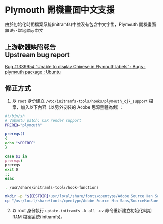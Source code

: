 # Plymouth 開機畫面中文支援
由於初始化時期檔案系統(initramfs)中並沒有包含中文字型，Plymouth 開機畫面無法正常地顯示中文

## 上游軟體缺陷報告<br />Upstream bug report
[Bug #1339954 “Unable to display Chinese in Plymouth labels” : Bugs : plymouth package : Ubuntu](https://bugs.launchpad.net/ubuntu/+source/plymouth/+bug/1339954)

## 修正方式
1. 以 `root` 身份建立 `/etc/initramfs-tools/hooks/plymouth_cjk_support` 檔案，加入以下內容（以另外安裝的 Adobe 思源黑體為例）：
```sh
#!/bin/sh
# Vubuntu patch: CJK render support
PREREQ="plymouth"

prereqs()
{
echo "$PREREQ"
}

case $1 in
prereqs)
prereqs
exit 0
;;
esac

. /usr/share/initramfs-tools/hook-functions

mkdir -p "${DESTDIR}/usr/local/share/fonts/opentype/Adobe Source Han Sans"
cp "/usr/local/share/fonts/opentype/Adobe Source Han Sans/SourceHanSansTW-Normal.otf" "${DESTDIR}/usr/local/share/fonts/opentype/Adobe Source Han Sans"
```
2. 以 root 身份執行 `update-initramfs -k all -uv` 命令重新建立初始化時期 RAM 檔案系統(initramfs)。


